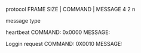 protocol
FRAME SIZE | COMMAND | MESSAGE
     4          2         n 

message type

heartbeat
COMMAND: 0x0000
MESSAGE: <user>

Loggin request
COMMAND: 0X0010
MESSAGE: <user>